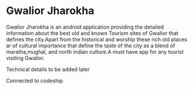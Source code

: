 # Gwalior Jharokha
Gwalior Jharokha is an android application providing the detailed information about the best old and known Tourism sites of Gwalior that defines the city.Apart from the historical and worship these rich old places ar of cultural importance that define the taste of the city as a blend of maratha,mughal, and north indian culture.A must have app for any tourist visiting Gwalior.

Technical details to be added later

Connected to codeship
